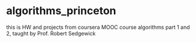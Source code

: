 # algorithms_princeton
this is HW and projects from coursera MOOC course algorithms part 1 and 2, taught by Prof. Robert Sedgewick
